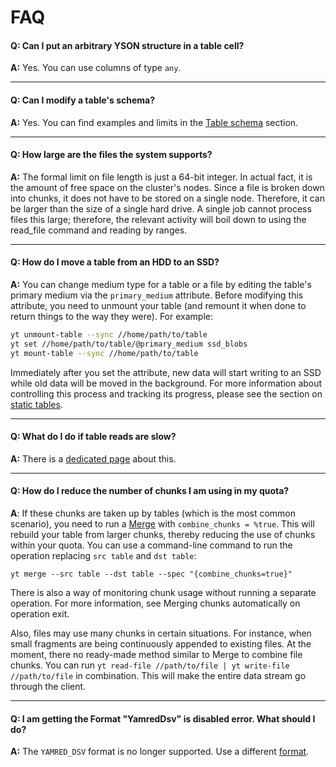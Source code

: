 # FAQ

#### **Q: Can I put an arbitrary YSON structure in a table cell?**

**A:** Yes. You can use columns of type `any`.

------

#### **Q: Can I modify a table's schema?**

**A:** Yes. You can find examples and limits in the [Table schema](../../user-guide/storage/static-schema.md#create) section.

------

#### **Q: How large are the files the system supports?**

**A:** The formal limit on file length is just a 64-bit integer. In actual fact, it is the amount of free space on the cluster's nodes. Since a file is broken down into chunks, it does not have to be stored on a single node. Therefore, it can be larger than the size of a single hard drive. A single job cannot process files this large; therefore, the relevant activity will boil down to using the read_file command and reading by ranges.

------
#### **Q: How do I move a table from an HDD to an SSD?**

**A:** You can change medium type for a table or a file by editing the table's primary medium via the `primary_medium` attribute. Before modifying this attribute, you need to unmount your table (and remount it when done to return things to the way they were). For example:

```bash
yt unmount-table --sync //home/path/to/table
yt set //home/path/to/table/@primary_medium ssd_blobs
yt mount-table --sync //home/path/to/table
```
Immediately after you set the attribute, new data will start writing to an SSD while old data will be moved in the background. For more information about controlling this process and tracking its progress, please see the section on [static tables](../../user-guide/storage/static-tables.md#medium).

------
#### **Q: What do I do if table reads are slow?**

**A:** There is a [dedicated page](../../user-guide/problems/slow-read.md) about this.

------
#### **Q: How do I reduce the number of chunks I am using in my quota?**

**A**: If these chunks are taken up by tables (which is the most common scenario), you need to run a [Merge](../../user-guide/data-processing/operations/merge.md) with `combine_chunks = %true`.
This will rebuild your table from larger chunks, thereby reducing the use of chunks within your quota. You can use a command-line command to run the operation replacing `src table` and `dst table`:

```
yt merge --src table --dst table --spec "{combine_chunks=true}"
```

There is also a way of monitoring chunk usage without running a separate operation. For more information, see Merging chunks automatically on operation exit.

Also, files may use many chunks in certain situations. For instance, when small fragments are being continuously appended to existing files. At the moment, there no ready-made method similar to Merge to combine file chunks. You can run `yt read-file //path/to/file | yt write-file //path/to/file` in combination.  This will make the entire data stream go through the client.

------
#### **Q: I am getting the Format "YamredDsv" is disabled error. What should I do?**

**A:** The `YAMRED_DSV` format is no longer supported. Use a different [format](../../user-guide/storage/formats.md#formaty-predstavleniya-tablichnyh-dannyh).
